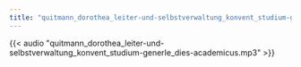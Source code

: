 ```yaml
---
title: "quitmann_dorothea_leiter-und-selbstverwaltung_konvent_studium-generle_dies-academicus"
---
```


{{< audio "quitmann_dorothea_leiter-und-selbstverwaltung_konvent_studium-generle_dies-academicus.mp3" >}}
